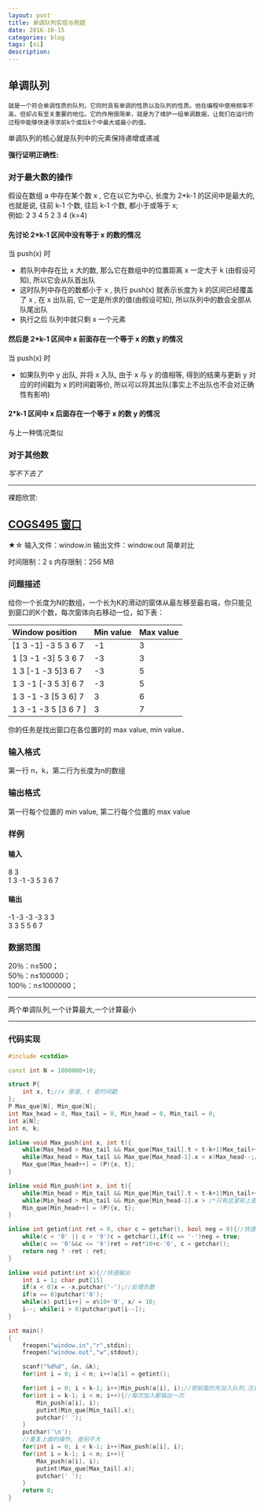 ```yaml
---
layout: post
title: 单调队列实现与例题
date: 2016-10-15
categories: blog
tags: [oi]
description: 
---
```


## 单调队列
	就是一个符合单调性质的队列，它同时具有单调的性质以及队列的性质。他在编程中使用频率不高，但却占有至关重要的地位。它的作用很简单，就是为了维护一组单调数据，让我们在运行的过程中能够快速寻求前k个或后k个中最大或最小的值。  

单调队列的核心就是队列中的元素保持递增或递减  

**强行证明正确性:**  

### 对于最大数的操作

假设在数组 a 中存在某个数 x , 它在以它为中心, 长度为 2*k-1 的区间中是最大的, 也就是说, 往前 k-1 个数, 往后 k-1 个数, 都小于或等于 x;  
例如: 2 3 4 5 2 3 4 (k=4)  

#### 先讨论 2*k-1 区间中没有等于 x 的数的情况

当 push(x) 时  

- 若队列中存在比 x 大的数, 那么它在数组中的位置距离 x 一定大于 k (由假设可知), 所以它会从队首出队  
- 这时队列中存在的数都小于 x , 执行 push(x) 就表示长度为 k 的区间已经覆盖了 x , 在 x 出队前, 它一定是所求的值(由假设可知), 所以队列中的数会全部从队尾出队  
- 执行之后 队列中就只剩 x 一个元素  

#### 然后是 2*k-1 区间中 x 前面存在一个等于 x 的数 y 的情况

当 push(x) 时  

- 如果队列中 y 出队, 并将 x 入队, 由于 x 与 y 的值相等, 得到的结果与更新 y 对应的时间戳为 x 的时间戳等价, 所以可以将其出队(事实上不出队也不会对正确性有影响)  

#### 2*k-1 区间中 x 后面存在一个等于 x 的数 y 的情况

与上一种情况类似  

### 对于其他数

*写不下去了*  

***

裸题欣赏:  

## [COGS495 窗口](http://cogs.pro/cogs/problem/problem.php?pid=495)

★☆   输入文件：window.in   输出文件：window.out   简单对比  

时间限制：2 s   内存限制：256 MB  


### 问题描述


给你一个长度为N的数组，一个长为K的滑动的窗体从最左移至最右端，你只能见到窗口的K个数，每次窗体向右移动一位，如下表：  

|Window position	|Min value 	|Max value|  
|:----------------------|:--------|:------|  
|[1 3 -1] -3 5 3 6 7 	|-1 	|3	|  
|1 [3 -1 -3] 5 3 6 7 	|-3 	|3	|  
|1 3 [-1 -3 5]3 6 7 	|-3 	|5	|  
|1 3 -1 [-3 5 3] 6 7 	|-3 	|5	|  
|1 3 -1 -3 [5 3 6] 7 	|3 	|6	|  
|1 3 -1 -3 5 [3 6 7 ] 	|3 	|7	|  
  
  
你的任务是找出窗口在各位置时的 max value, min value．  


### 输入格式

第一行 n，k，第二行为长度为n的数组  

### 输出格式

第一行每个位置的 min value, 第二行每个位置的 max value  

### 样例

#### 输入
8 3  
1 3 -1 -3 5 3 6 7  

#### 输出
-1 -3 -3 -3 3 3  
 3  3  5  5  6 7  


### 数据范围

20％：n≤500；  
50％：n≤100000；  
100％：n≤1000000；   

***

两个单调队列,一个计算最大,一个计算最小  

***

### 代码实现

```c++
#include <cstdio> 

const int N = 1000000+10; 

struct P{
	int x, t;//x 是值, t 是时间戳 
}; 
P Max_que[N], Min_que[N]; 
int Max_head = 0, Max_tail = 0, Min_head = 0, Min_tail = 0; 
int a[N]; 
int n, k; 

inline void Max_push(int x, int t){
	while(Max_head > Max_tail && Max_que[Max_tail].t < t-k+1)Max_tail++;//已经不包含在长为 k 的块的数出队
	while(Max_head > Max_tail && Max_que[Max_head-1].x < x)Max_head--;//比将要入队的书小的数出队
	Max_que[Max_head++] = (P){x, t}; 
}

inline void Min_push(int x, int t){
	while(Min_head > Min_tail && Min_que[Min_tail].t < t-k+1)Min_tail++; 
	while(Min_head > Min_tail && Min_que[Min_head-1].x > /*只有这里和上面不一样*/ x)Min_head--; 
	Min_que[Min_head++] = (P){x, t}; 
}

inline int getint(int ret = 0, char c = getchar(), bool neg = 0){//快速读入, 参数是为了压行
	while(c < '0' || c > '9')c = getchar(),if(c == '-')neg = true; 
	while(c >= '0'&&c <= '9')ret = ret*10+c-'0', c = getchar(); 
	return neg ? -ret : ret; 
}

inline void putint(int x){//快速输出
	int i = 1; char put[15]
	if(x < 0)x = -x,putchar('-');//处理负数 
	if(x == 0)putchar('0'); 
	while(x) put[i++] = x%10+'0', x/ = 10; 
	i--; while(i > 0)putchar(put[i--]); 
}

int main()
{
	freopen("window.in","r",stdin); 
	freopen("window.out","w",stdout); 

	scanf("%d%d", &n, &k); 
	for(int i = 0; i < n; i++)a[i] = getint(); 

	for(int i = 0; i < k-1; i++)Min_push(a[i], i);//把前面的先加入队列,注意边界是 i < k-1
	for(int i = k-1; i < n; i++){//每次加入都输出一次
		Min_push(a[i], i); 
		putint(Min_que[Min_tail].x); 
		putchar(' '); 
	}
	putchar('\n'); 
	//重复上面的操作, 差别不大
	for(int i = 0; i < k-1; i++)Max_push(a[i], i); 
	for(int i = k-1; i < n; i++){
		Max_push(a[i], i); 
		putint(Max_que[Max_tail].x); 
		putchar(' '); 
	}
	return 0; 
}
```


